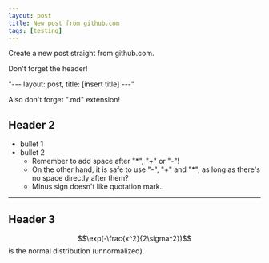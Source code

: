 ```yaml
---
layout: post
title: New post from github.com
tags: [testing]
---
```


Create a new post straight from github.com. 

Don't forget the header! 

"--- layout: post, title: [insert title] ---"

Also don't forget ".md" extension!

## Header 2
* bullet 1
* bullet 2
  * Remember to add space after "*", "+" or "-"!
  - On the other hand, it is safe to use "-", "+" and "*", as long as there's no space directly after them?
  + Minus sign doesn't like quotation mark..

----  

## Header 3
$$\exp(-\frac{x^2}{2\sigma^2})$$ is the normal distribution (unnormalized).

